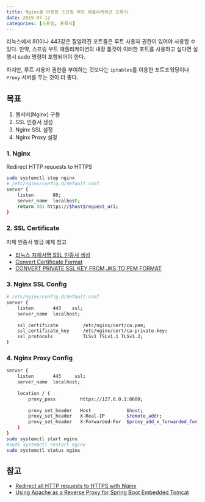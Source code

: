 ```yaml
---
title: Nginx를 이용한 스프링 부트 애플리케이션 프록시
date: 2019-07-12
categories: [스프링, 프록시]
---
```


리눅스에서 80이나 443같은 잘알려진 포트들은 루트 사용자 권한이 있어야 사용할 수 있다. 만약, 스프링 부트 애플리케이션의 내장 톰캣이 이러한 포트를 사용하고 싶다면 실행시 sudo 명령이 포함되어야 한다.

하지만, 루트 사용자 권한을 부여하는 것보다는 `iptables`를 이용한 포트포워딩이나 `Proxy` 서버를 두는 것이 더 좋다.

## 목표
1. 웹서버(Nginx) 구동
2. SSL 인증서 생성
3. Nginx SSL 설정
4. Nginx Proxy 설정

### 1. Nginx
Redirect HTTP requests to HTTPS
```sh
sudo systemctl stop nginx
# /etc/nginx/config.d/default.conf
server {
    listen       80;
    server_name  localhost;
    return 301 https://$host$request_uri;
}
```

### 2. SSL Certificate
자체 인증서 발급 예제 참고
- [리눅스 자체서명 SSL 인증서 생성](https://zetawiki.com/wiki/%EB%A6%AC%EB%88%85%EC%8A%A4_%EC%9E%90%EC%B2%B4%EC%84%9C%EB%AA%85_SSL_%EC%9D%B8%EC%A6%9D%EC%84%9C_%EC%83%9D%EC%84%B1)
- [Convert Certificate Format](https://www.securesign.kr/guides/SSL-Certificate-Convert-Format)
- [CONVERT PRIVATE SSL KEY FROM JKS TO PEM FORMAT](https://cinhtau.net/2016/08/09/convert-private-ssl-key-from-jks-to-pem-format/)

### 3. Nginx SSL Config

```sh
# /etc/nginx/config.d/default.conf
server {
    listen       443    ssl;
    server_name  localhost;
 
    ssl_certificate         /etc/nginx/cert/ca.pem;
    ssl_certificate_key     /etc/nginx/cert/ca-private.key;
    ssl_protocols           TLSv1 TSLv1.1 TLSv1.2;
}
```

### 4. Nginx Proxy Config
```sh
server {
    listen       443     ssl;
    server_name  localhost;
 
    location / {
        proxy_pass         https://127.0.0.1:8080;
 
        proxy_set_header   Host             $host;
        proxy_set_header   X-Real-IP        $remote_addr;
        proxy_set_header   X-Forwarded-For  $proxy_add_x_forwarded_for;
    }
}
sudo systemctl start nginx
#sudo systemctl restart nginx
sudo systemctl status nginx
```

## 참고
- [Redirect all HTTP requests to HTTPS with Nginx](https://bjornjohansen.no/redirect-to-https-with-nginx)
- [Using Apache as a Reverse Proxy for Spring Boot Embedded Tomcat](https://medium.com/@codebyamir/using-apache-as-a-reverse-proxy-for-spring-boot-embedded-tomcat-f704da73e7c8) 